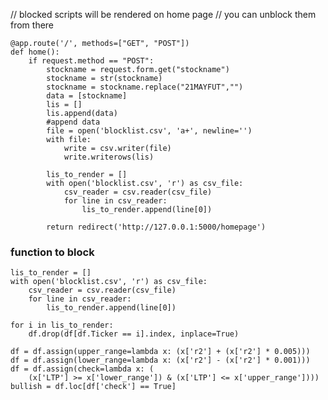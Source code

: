 // blocked scripts will be rendered on home page
// you can unblock them from there



    @app.route('/', methods=["GET", "POST"])
    def home():
        if request.method == "POST":
            stockname = request.form.get("stockname")
            stockname = str(stockname)
            stockname = stockname.replace("21MAYFUT","")
            data = [stockname]
            lis = []
            lis.append(data)
            #append data
            file = open('blocklist.csv', 'a+', newline='')
            with file:
                write = csv.writer(file)
                write.writerows(lis)

            lis_to_render = []
            with open('blocklist.csv', 'r') as csv_file: 
                csv_reader = csv.reader(csv_file)
                for line in csv_reader:  
                    lis_to_render.append(line[0])

            return redirect('http://127.0.0.1:5000/homepage')
          
          
          
          
          
          
###  function to block
    lis_to_render = []
    with open('blocklist.csv', 'r') as csv_file:
        csv_reader = csv.reader(csv_file)
        for line in csv_reader:
            lis_to_render.append(line[0])

    for i in lis_to_render:
        df.drop(df[df.Ticker == i].index, inplace=True)

    df = df.assign(upper_range=lambda x: (x['r2'] + (x['r2'] * 0.005)))
    df = df.assign(lower_range=lambda x: (x['r2'] - (x['r2'] * 0.001)))
    df = df.assign(check=lambda x: (
        (x['LTP'] >= x['lower_range']) & (x['LTP'] <= x['upper_range'])))
    bullish = df.loc[df['check'] == True]
